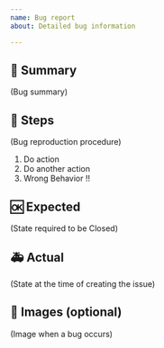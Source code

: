 ```yaml
---
name: Bug report
about: Detailed bug information

---
```


## 🐛 Summary

(Bug summary)

## 👀 Steps

(Bug reproduction procedure)

1. Do action
2. Do another action
3. Wrong Behavior !!

## 🆗 Expected

(State required to be Closed)

## 🚑 Actual

(State at the time of creating the issue)

## 📎 Images (optional)

(Image when a bug occurs)
